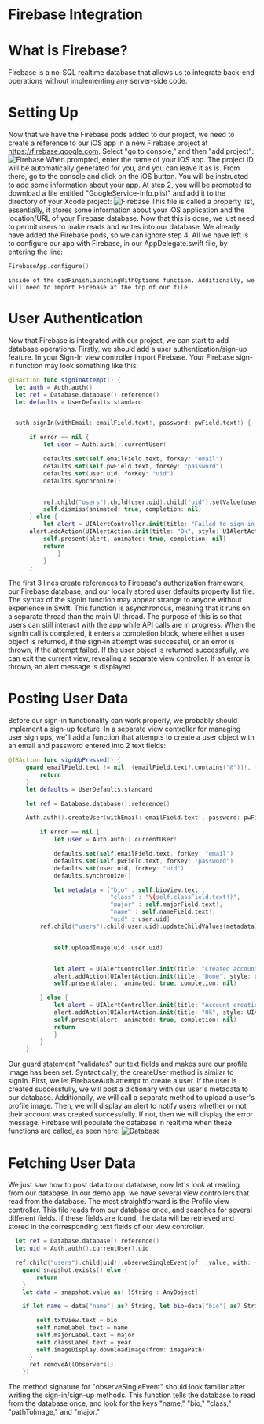 # Firebase Integration

# What is Firebase?
  Firebase is a no-SQL realtime database that allows us to integrate back-end operations without implementing any server-side code.

# Setting Up
  Now that we have the Firebase pods added to our project, we need to create a reference to our iOS app in a new Firebase project at https://firebase.google.com. Select "go to console," and then "add project":
  <img src="workshopImages/firebase.png"
       alt="Firebase" />
  When prompted, enter the name of your iOS app. The project ID will be automatically generated for you, and you can leave it as is. From there, go to the console and click on the iOS button. You will be instructed to add some information about your app. At step 2, you will be prompted to download a file entitled "GoogleService-Info.plist" and add it to the directory of your Xcode project:
  <img src="workshopImages/firebasePlist.png"
       alt="Firebase" />
   This file is called a property list, essentially, it stores some information about your iOS application and the location/URL of your Firebase database. Now that this is done, we just need to permit users to make reads and writes into our database. We already have added the Firebase pods, so we can ignore step 4. All we have left is to configure our app with Firebase, in our AppDelegate.swift file, by entering the line:
   ```Swift
   FirebaseApp.configure()
 ```
    inside of the didFinishLaunchingWithOptions function. Additionally, we will need to import Firebase at the top of our file.

# User Authentication
  Now that Firebase is integrated with our project, we can start to add database operations. Firstly, we should add a user authentication/sign-up feature. In your Sign-In view controller import Firebase. Your Firebase sign-in function may look something like this:

  ```Swift
  @IBAction func signInAttempt() {
    let auth = Auth.auth()
    let ref = Database.database().reference()
    let defaults = UserDefaults.standard


    auth.signIn(withEmail: emailField.text!, password: pwField.text!) { (user, error) in

        if error == nil {
            let user = Auth.auth().currentUser!

            defaults.set(self.emailField.text, forKey: "email")
            defaults.set(self.pwField.text, forKey: "password")
            defaults.set(user.uid, forKey: "uid")
            defaults.synchronize()


            ref.child("users").child(user.uid).child("uid").setValue(user.uid)
            self.dismiss(animated: true, completion: nil)
        } else {
            let alert = UIAlertController.init(title: "Failed to sign-in to account", message: error!.localizedDescription, preferredStyle: UIAlertControllerStyle.alert)
        alert.addAction(UIAlertAction.init(title: "Ok", style: UIAlertActionStyle.default, handler: nil))
            self.present(alert, animated: true, completion: nil)
            return
                }
            }
        }
```
  The first 3 lines create references to Firebase's authorization framework, our Firebase database, and our locally stored user defaults property list file. The syntax of the signIn function may appear strange to anyone without experience in Swift. This function is asynchronous, meaning that it runs on a separate thread than the main UI thread. The purpose of this is so that users can still interact with the app while API calls are in progress. When the signIn call is completed, it enters a completion block, where either a user object is returned, if the sign-in attempt was successful, or an error is thrown, if the attempt failed. If the user object is returned successfully, we can exit the current view, revealing a separate view controller. If an error is thrown, an alert message is displayed.

# Posting User Data
  Before our sign-in functionality can work properly, we probably should implement a sign-up feature. In a separate view controller for managing user sign ups, we'll add a function that attempts to create a user object with an email and password entered into 2 text fields:
  ```Swift
  @IBAction func signUpPressed() {
       guard emailField.text != nil, (emailField.text?.contains("@"))!, (emailField.text?.count)! < 30, (emailField.text?.count)! > 1, (bioView.text?.count)! > 1, (classField.text?.count)! > 1, (majorField.text?.count)! > 1, img != nil else {
           return
       }
       let defaults = UserDefaults.standard

       let ref = Database.database().reference()

       Auth.auth().createUser(withEmail: emailField.text!, password: pwField.text!) { (user, error) in

           if error == nil {
               let user = Auth.auth().currentUser!

               defaults.set(self.emailField.text, forKey: "email")
               defaults.set(self.pwField.text, forKey: "password")
               defaults.set(user.uid, forKey: "uid")
               defaults.synchronize()

               let metadata = ["bio" : self.bioView.text!,
                               "class" : "\(self.classField.text!)",
                               "major" : self.majorField.text!,
                               "name" : self.nameField.text!,
                               "uid" : user.uid]
           ref.child("users").child(user.uid).updateChildValues(metadata)


               self.uploadImage(uid: user.uid)


               let alert = UIAlertController.init(title: "Created account successfully", message: "Thanks for joining BingLinks!", preferredStyle: UIAlertControllerStyle.actionSheet)
               alert.addAction(UIAlertAction.init(title: "Done", style: UIAlertActionStyle.default, handler: nil))
               self.present(alert, animated: true, completion: nil)

           } else {
               let alert = UIAlertController.init(title: "Account creation failed", message: error!.localizedDescription, preferredStyle: UIAlertControllerStyle.alert)
               alert.addAction(UIAlertAction.init(title: "Ok", style: UIAlertActionStyle.default, handler: nil))
               self.present(alert, animated: true, completion: nil)
               return
               }
           }
       }
```
  Our guard statement "validates" our text fields and makes sure our profile image has been set. Syntactically, the createUser method is similar to signIn. First, we let FirebaseAuth attempt to create a user. If the user is created successfully, we will post a dictionary with our user's metadata to our database. Additionally, we will call a separate method to upload a user's profile image. Then, we will display an alert to notify users whether or not their account was created successfully. If not, then we will display the error message. Firebase will populate the database in realtime when these functions are called, as seen here:
  <img src="workshopImages/dbStructure.png"
       alt="Database" />

# Fetching User Data
  We just saw how to post data to our database, now let's look at reading from our database. In our demo app, we have several view controllers that read from the database. The most straightforward is the Profile view controller. This file reads from our database once, and searches for several different fields. If these fields are found, the data will be retrieved and stored in the corresponding text fields of our view controller.

```Swift
  let ref = Database.database().reference()
  let uid = Auth.auth().currentUser?.uid

  ref.child("users").child(uid!).observeSingleEvent(of: .value, with: { snapshot in
    guard snapshot.exists() else {
        return
    }
    let data = snapshot.value as! [String : AnyObject]

    if let name = data["name"] as? String, let bio=data["bio"] as? String, let year=data["class"] as? String, let imagePath = data["pathToImage"] as? String, let major = data["major"] as? String {

        self.txtView.text = bio
        self.nameLabel.text = name
        self.majorLabel.text = major
        self.classLabel.text = year
        self.imageDisplay.downloadImage(from: imagePath)
      }
      ref.removeAllObservers()
    })
```
  The method signature for "observeSingleEvent" should look familiar after writing the sign-in/sign-up methods. This function tells the database to read from the database once, and look for the keys "name," "bio," "class," "pathToImage," and "major." 
